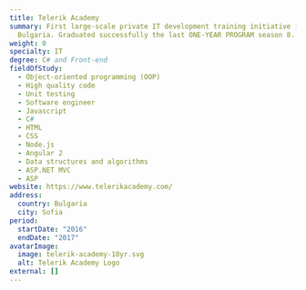 ```yaml
---
title: Telerik Academy
summary: First large-scale private IT development training initiative in
  Bulgaria. Graduated successfully the last ONE-YEAR PROGRAM season 8.
weight: 0
specialty: IT
degree: C# and Front-end
fieldOfStudy:
  - Object-oriented programming (OOP)
  - High quality code
  - Unit testing
  - Software engineer
  - Javascript
  - C#
  - HTML
  - CSS
  - Node.js
  - Angular 2
  - Data structures and algorithms
  - ASP.NET MVC
  - ASP
website: https://www.telerikacademy.com/
address:
  country: Bulgaria
  city: Sofia
period:
  startDate: "2016"
  endDate: "2017"
avatarImage:
  image: telerik-academy-10yr.svg
  alt: Telerik Academy Logo
external: []
---
```

